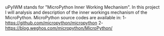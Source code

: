 uPyIWM  stands for "MicroPython Inner Working Mechanism".
In this project I will analysis and description of the inner workings mechanism of the MicroPython.
MicroPython source codes are available in: 
1- https://github.com/micropython/micropython
2- https://blog.weghos.com/micropython/MicroPython/ 

